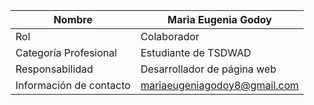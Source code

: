 
|     Nombre                     | Maria Eugenia Godoy           |
|--------------------------------|-------------------------------|
|     Rol                        | Colaborador                   |
|     Categoría Profesional      | Estudiante de TSDWAD          |
|     Responsabilidad            | Desarrollador de página web   |
|     Información de contacto    | mariaeugeniagodoy8@gmail.com  |
